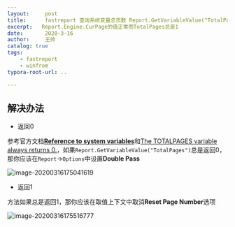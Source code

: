 ```yaml
---
layout:     post
title:      fastreport 查询系统变量总页数 Report.GetVariableValue("TotalPages")总是返回1
excerpt:   Report.Engine.CurPage的值正常而TotalPages总是1
date:       2020-3-16
author:     王帅
catalog: true
tags:
    - fastreport
    - winfrom
typora-root-url: ..

---
```




## 解决办法

* 返回0

参考官方文档[**Reference to system variables**](https://www.fast-report.com/documentation/UserManFrNET-en/index.html?usesystemvariablesinexpressions.htm)和[The TOTALPAGES variable always returns 0.](https://www.fast-report.com/en/faq/3/24/)，如果`Report.GetVariableValue("TotalPages")`总是返回0，那你应该在`Report`→`Options`中设置**Double Pass**

![image-20200316175041619](/img/fastreport_doublepass.png)

* 返回1

方法如果总是返回1，那你应该在取值上下文中取消**Reset Page Number**选项

![image-20200316175516777](/img/fastreport_GroupSetResetPageNumber.png)

